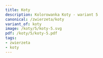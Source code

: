 ```yaml
---
title: Koty
description: Kolorowanka Koty - wariant 5
canonical: /zwierzeta/koty
variant_of: koty
image: /koty/5/koty-5.svg
pdf: /koty/5/koty-5.pdf
tags:
- zwierzeta
- koty
---
```

